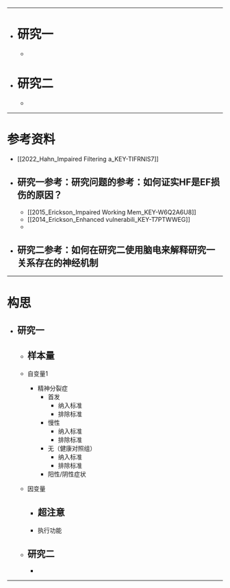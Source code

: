 -----
- # 研究一
	- 
- # 研究二
	- 



----
# 参考资料

- [[2022_Hahn_Impaired Filtering a_KEY-TIFRNIS7]]
- ## 研究一参考：研究问题的参考：如何证实HF是EF损伤的原因？
	- [[2015_Erickson_Impaired Working Mem_KEY-W6Q2A6U8]]
	- [[2014_Erickson_Enhanced vulnerabili_KEY-T7PTWWEG]]
	- 
- ## 研究二参考：如何在研究二使用脑电来解释研究一关系存在的神经机制


----
# 构思
- ## 研究一
	- 样本量
		- 
	- 自变量1
		- 精神分裂症
			- 首发
				- 纳入标准
				- 排除标准
			- 慢性
				- 纳入标准
				- 排除标准
			- 无（健康对照组）
				- 纳入标准
				- 排除标准
			- 阳性/阴性症状
	- 因变量
		- 超注意
			- 
		- 执行功能

	- ## 研究二
		- 

-----